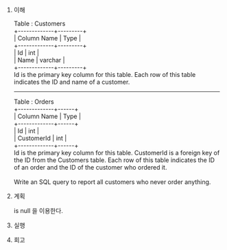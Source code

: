 # <Customers Who Never Order>

1.  이해

    Table : Customers <br>
    +-------------+---------+ <br>
    | Column Name | Type | <br>
    +-------------+---------+ <br>
    | Id | int | <br>
    | Name | varchar | <br>
    +-------------+---------+ <br>
    Id is the primary key column for this table.
    Each row of this table indicates the ID and name of a customer.
    <hr>
    Table : Orders <br>
    +-------------+------+ <br>
    | Column Name | Type | <br>
    +-------------+------+ <br>
    | Id | int | <br>
    | CustomerId | int | <br>
    +-------------+------+ <br>
    Id is the primary key column for this table.
    CustomerId is a foreign key of the ID from the Customers table.
    Each row of this table indicates the ID of an order and the ID of the customer who ordered it.
    <br><br>
    Write an SQL query to report all customers who never order anything.

2.  계획

    is null 을 이용한다.

3.  실행

4.  회고
